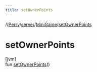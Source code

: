 ```yaml
---
title: setOwnerPoints
---
```

//[Perry](../../../index.html)/[server](../index.html)/[MiniGame](index.html)/[setOwnerPoints](set-owner-points.html)



# setOwnerPoints



[jvm]\
fun [setOwnerPoints](set-owner-points.html)()




